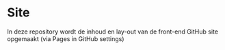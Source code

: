 # Site
In deze repository wordt de inhoud en lay-out van de front-end GitHub site opgemaakt (via Pages in GitHub settings)
